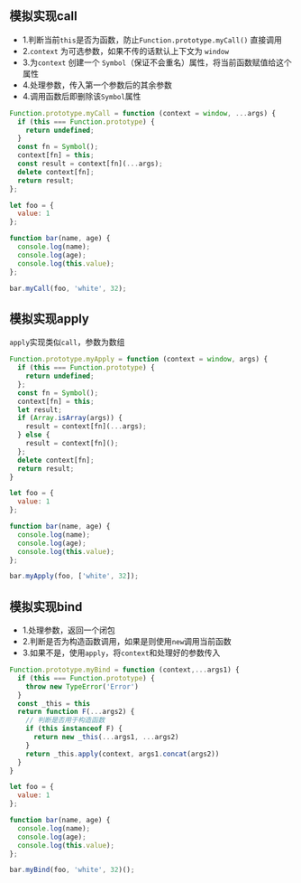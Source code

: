 ## 模拟实现call

- 1.判断当前`this`是否为函数，防止`Function.prototype.myCall()` 直接调用
- 2.`context` 为可选参数，如果不传的话默认上下文为 `window`
- 3.为`context` 创建一个 `Symbol`（保证不会重名）属性，将当前函数赋值给这个属性
- 4.处理参数，传入第一个参数后的其余参数
- 4.调用函数后即删除该`Symbol`属性

```js
Function.prototype.myCall = function (context = window, ...args) {
  if (this === Function.prototype) {
    return undefined;
  }
  const fn = Symbol();
  context[fn] = this;
  const result = context[fn](...args);
  delete context[fn];
  return result;
};

let foo = {
  value: 1
};

function bar(name, age) {
  console.log(name);
  console.log(age);
  console.log(this.value);
};

bar.myCall(foo, 'white', 32);
```

## 模拟实现apply

`apply`实现类似`call`，参数为数组

```js
Function.prototype.myApply = function (context = window, args) {
  if (this === Function.prototype) {
    return undefined;
  };
  const fn = Symbol();
  context[fn] = this;
  let result;
  if (Array.isArray(args)) {
    result = context[fn](...args);
  } else {
    result = context[fn]();
  };
  delete context[fn];
  return result;
}

let foo = {
  value: 1
};

function bar(name, age) {
  console.log(name);
  console.log(age);
  console.log(this.value);
};

bar.myApply(foo, ['white', 32]);
```

## 模拟实现bind

- 1.处理参数，返回一个闭包
- 2.判断是否为构造函数调用，如果是则使用`new`调用当前函数
- 3.如果不是，使用`apply`，将`context`和处理好的参数传入

```js
Function.prototype.myBind = function (context,...args1) {
  if (this === Function.prototype) {
    throw new TypeError('Error')
  }
  const _this = this
  return function F(...args2) {
    // 判断是否用于构造函数
    if (this instanceof F) {
      return new _this(...args1, ...args2)
    }
    return _this.apply(context, args1.concat(args2))
  }
}

let foo = {
  value: 1
};

function bar(name, age) {
  console.log(name);
  console.log(age);
  console.log(this.value);
};

bar.myBind(foo, 'white', 32)();
```

